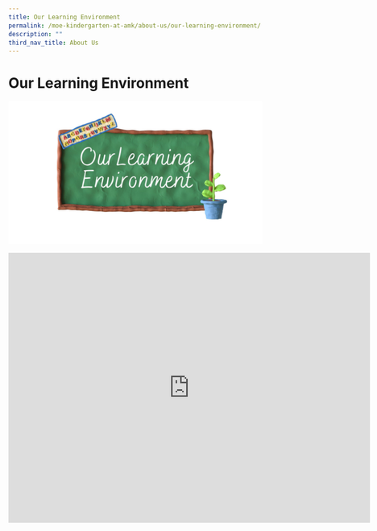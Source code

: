 ```yaml
---
title: Our Learning Environment
permalink: /moe-kindergarten-at-amk/about-us/our-learning-environment/
description: ""
third_nav_title: About Us
---
```

# Our Learning Environment

![](/images/MOE%20Kindergarten/Our%20Learning%20Envt.jpg)

<iframe width="718" height="536" src="https://www.youtube.com/embed/mU-DUrbCcBU" title="MK@AMK Learning Environment" frameborder="0" allow="accelerometer; autoplay; clipboard-write; encrypted-media; gyroscope; picture-in-picture; web-share" allowfullscreen></iframe>